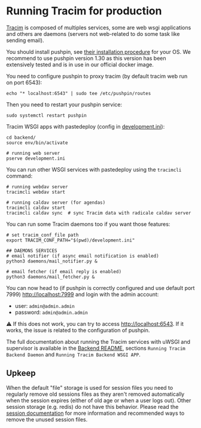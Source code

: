 # Running Tracim for production

[Tracim](https://www.algoo.fr/fr/tracim) is composed of multiples services, some are web wsgi applications and others are daemons (servers not web-related to do some task like sending email).

You should install pushpin, see [their installation procedure](https://pushpin.org/docs/install/) for your OS. We recommend to use pushpin version 1.30 as this version has been extensively tested and is in use in our official docker image.

You need to configure pushpin to proxy tracim (by default tracim web run on port 6543):

    echo "* localhost:6543" | sudo tee /etc/pushpin/routes

Then you need to restart your pushpin service:

    sudo systemctl restart pushpin

Tracim WSGI apps with pastedeploy (config in [development.ini](../backend/development.ini.sample)):

    cd backend/
    source env/bin/activate

    # running web server
    pserve development.ini

You can run other WSGI services with pastedeploy using the `tracimcli` command:

    # running webdav server
    tracimcli webdav start

    # running caldav server (for agendas)
    tracimcli caldav start
    tracimcli caldav sync  # sync Tracim data with radicale caldav server

You can run some Tracim daemons too if you want those features:

    # set tracim_conf_file path
    export TRACIM_CONF_PATH="$(pwd)/development.ini"

    ## DAEMONS SERVICES
    # email notifier (if async email notification is enabled)
    python3 daemons/mail_notifier.py &

    # email fetcher (if email reply is enabled)
    python3 daemons/mail_fetcher.py &

You can now head to (if pushpin is correctly configured and use default port 7999)
[http://localhost:7999](http://localhost:7999) and login with the admin account:

 - user: `admin@admin.admin`
 - password: `admin@admin.admin`

:warning: If this does not work, you can try to access [http://localhost:6543](http://localhost:6543). If it works, the issue is related to the configuration of pushpin.

The full documentation about running the Tracim services with uWSGI and supervisor is available in the [Backend README](../backend/README.md), sections `Running Tracim Backend Daemon`
and `Running Tracim Backend WSGI APP`.

## Upkeep

When the default "file" storage is used for session files you need to regularly remove old sessions files as they aren't removed automatically when the session expires (either of old age or when a user logs out). Other session storage (e.g. redis) do not have this behavior.
Please read the [session documentation](../backend/doc/setting.md#User_sessions_in_Tracim) for more information and recommended ways to remove the unused session files.
